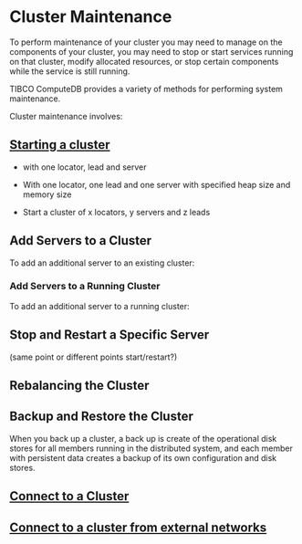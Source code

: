 # Cluster Maintenance

To perform maintenance of your cluster you may need to manage on the components of your cluster, you may need to stop or start services running on that cluster, modify allocated resources, or stop certain components while the service is still running.

TIBCO ComputeDB provides a variety of methods for performing system maintenance.

Cluster maintenance involves:

## [Starting a cluster](../howto/start_snappy_cluster.md)

* with one locator, lead and server

* With one locator, one lead and one server with specified heap size and memory size

* Start a cluster of x locators, y servers and z leads

## Add Servers to a Cluster
To add an additional server to an existing cluster:

### Add Servers to a Running Cluster
To add an additional server to a running cluster:

## Stop and Restart a Specific Server 
(same point or different points start/restart?)

## Rebalancing the Cluster

## Backup and Restore the Cluster

When you back up a cluster, a back up is create of the operational disk stores for all members running in the distributed system, and each member with persistent data creates a backup of its own configuration and disk stores.


## [Connect to a Cluster]()

## [Connect to a cluster from external networks]()
